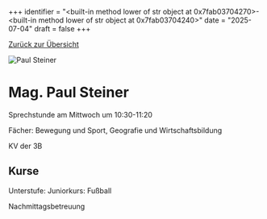 
+++
identifier = "<built-in method lower of str object at 0x7fab03704270>-<built-in method lower of str object at 0x7fab03704240>"
date = "2025-07-04"
draft = false
+++

 [Zurück zur Übersicht](/schule/lehrpersonal/)

<div class="row">
<div class="column">
<img src="/images/personal/Steiner.jpg" alt="Paul Steiner"> 
</div>
<div class="column">

# Mag. Paul Steiner 

Sprechstunde am Mittwoch um 10:30-11:20

Fächer: Bewegung und Sport,  Geografie und Wirtschaftsbildung

KV der 3B



## Kurse

Unterstufe: Juniorkurs: Fußball





Nachmittagsbetreuung

</div>
</div> 

